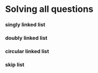 # Solving all questions
### singly linked list
### doubly linked list
### circular linked list
### skip list
